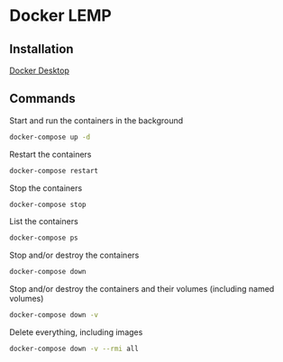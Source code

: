 # Docker LEMP

## Installation

[Docker Desktop](https://desktop.docker.com/mac/stable/Docker.dmg)

## Commands


Start and run the containers in the background
```bash
docker-compose up -d
```

Restart the containers
```bash
docker-compose restart
```

Stop the containers
```bash
docker-compose stop
```

List the containers
```bash
docker-compose ps
```

Stop and/or destroy the containers
```bash
docker-compose down
```

Stop and/or destroy the containers and their volumes (including named volumes)
```bash
docker-compose down -v
```

Delete everything, including images
```bash
docker-compose down -v --rmi all
```
